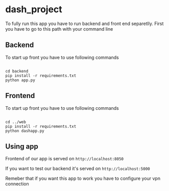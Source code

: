 # dash_project

To fully run this app you have to run backend and front end separetlly. First you have to go to this path with your command line

## Backend

To start up front you have to use following commands

```

cd backend
pip install -r requirements.txt
python app.py

```

## Frontend

To start up front you have to use following commands

```

cd ../web
pip install -r requirements.txt
python dashapp.py

```

## Using app

Frontend of our app is served on `http://localhost:8050`

If you want to test our backend it's served on `http://localhost:5000`

Remeber that if you want this app to work you have to configure your vpn connection